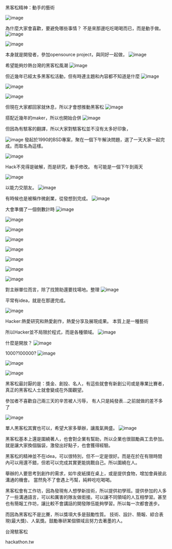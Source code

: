 黑客松精神：動手的藝術

![image](https://farm2.staticflickr.com/1547/26129458290_bd64715939_o.png)



為什麼大家會喜歡，要避免哪些事情？
不是來那邊吃吃喝喝而已，而是動手做。
![image](https://farm2.staticflickr.com/1562/26376434216_a6850853e8_o.png)

![image](https://farm2.staticflickr.com/1485/26336149471_00869cd614_o.png)

本身就是開發者，參加opensource project，與同好一起做，
![image](https://farm2.staticflickr.com/1696/25797513244_e7fe571332_o.png)

希望能夠炒熱台灣的黑客松風潮
![image](https://farm2.staticflickr.com/1581/25799603813_d4d89939b3_o.png)

但近幾年已經太多黑客松活動，但有時連主題和內容都不知道是什麼
![image](https://farm2.staticflickr.com/1710/26129516060_30c422d917_o.png)


![image](https://farm2.staticflickr.com/1531/25799621233_a963cae62d_o.png)

![image](https://farm2.staticflickr.com/1481/25799622983_91b24ce7ef_o.png)

但現在大家都回家就休息，所以才會想推動黑客松
![image](https://farm2.staticflickr.com/1704/25797548154_127d09518b_o.png)

搭配近幾年的maker，所以也開始合併
![image](https://farm2.staticflickr.com/1635/26129538220_b285c132f9_o.png)

但因為有駭客的翻譯，所以大家對駭客松並不沒有太多好印象，


![image](https://farm2.staticflickr.com/1653/25799648243_8fe37c92cf_o.png)
發起於1990的BSD專案，聚在一個下午解決問題，選了一天大家一起完成。而取名為這樣。

![image](https://farm2.staticflickr.com/1555/26376502576_f855741aee_o.png)

Hack不見得是破解，而是研究，動手修改。
有可能是一個下午到兩天

![image](https://farm2.staticflickr.com/1600/26376522816_0dacc80cd2_o.png)

以能力交朋友。
![image](https://farm2.staticflickr.com/1467/26402431765_887ce4cf52_o.png)

有時候也是被稱作微創業，從發想到完成。
![image](https://farm2.staticflickr.com/1644/26310111272_cc1375792c_o.png)


大會準備了一個倒數計時
![image](https://farm2.staticflickr.com/1679/26129598820_95ffb3e39b_o.png)

![image](https://farm2.staticflickr.com/1478/26129621450_b56231b459_o.png)

![image](https://farm2.staticflickr.com/1658/26129630050_0e99d4c8f2_o.png)


![image](https://farm2.staticflickr.com/1563/26336291891_a7f6b0012e_o.png)

![image](https://farm2.staticflickr.com/1634/26310160512_23f9081dfc_o.png)


![image](https://farm2.staticflickr.com/1605/25797671734_e88d92552b_o.png)

![image](https://farm2.staticflickr.com/1590/26129657710_9b15bc8ea8_o.png)

![image](https://farm2.staticflickr.com/1584/26310187552_966c25d3a3_o.png)

對主辦單位而言，除了找贊助還要找場地。整理
![image](https://farm2.staticflickr.com/1500/26310199952_69e9e3d4fe_o.png)

平常有idea，就是在那邊完成。

![image](https://farm2.staticflickr.com/1700/25799806753_44b97598e8_o.png)

Hacker:熱愛研究和熱愛創作，熱愛分享及展現成果。
本質上是一種藝術

所以Hacker並不局限於程式，而是各種領域。
![image](https://farm2.staticflickr.com/1503/26310272422_5767afde5f_o.png)

什麼是開放？
![image](https://farm2.staticflickr.com/1558/26310279912_a64328c78f_o.png)

1000?100000?
![image](https://farm2.staticflickr.com/1579/26336420541_e8af98f7f9_o.png)


![image](https://farm2.staticflickr.com/1666/25799870743_cb6a6d215b_o.png)


![image](https://farm2.staticflickr.com/1701/26129858060_299b29dd36_o.png)


黑客松最討厭的是：獎金、創投、名人，有這些就會有新創公司或是專業比賽者，
真正的黑客松人士就會變成在外圍觀望。

參加者不喜歡自己兩三天的辛苦被人污辱，
有人只是純發表...之前就做的差不多了

![image](https://farm2.staticflickr.com/1449/26376863966_064b5b3fd9_o.png)

單人黑客松其實也可以，希望大家多舉辦，讓風氣興盛。
![image](https://farm2.staticflickr.com/1449/26376863966_064b5b3fd9_o.png)

黑客松基本上還是圍繞著人，也會對企業有幫助，所以企業也很鼓勵員工去參加。
就是讓大家換個腦袋，激發出好點子，也會獲得經驗。

黑客松的精神並不在idea，可以很特別，但不一定是很好。而是在於在有限時間內可以用還不錯，但若可以完成其實更能挑戰自己。所以圍繞在人。

舉辦的人要思考到創作的需求，如牛皮紙撲在桌上，或是提供食物，增加會員彼此溝通的機會。
當然免不了會遇上丐幫，純粹吃吃喝喝。


黑客松會有工作坊，因為發現有人想學新技術，所以提供初學班。提供參加的人多了一些溝通語言，可以和厲害的隊友做銜接。可以讓不同領域的人互相學習。甚至也有簡報工作坊，讓比較不會講話的開發隊伍能夠學習。所以每一次都會進步。

而因為黑客松不是比賽，所以獎項大多是鼓勵性質。
技術、設計、簡報、綜合表現(最大獎)、人氣獎。鼓勵專研某個領域且努力去著墨的人。

台灣駭客松

hackathon.tw






